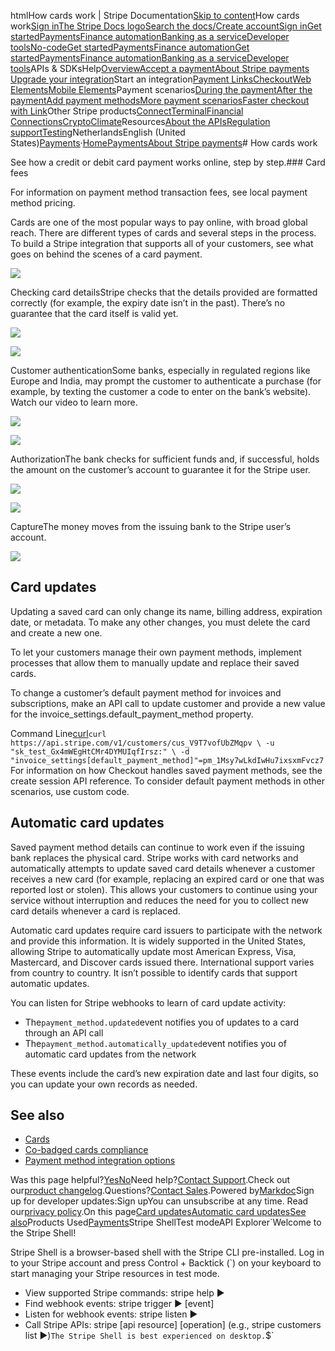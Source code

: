 htmlHow cards work | Stripe Documentation[Skip to content](#main-content)How cards work[Sign in](https://dashboard.stripe.com/login?redirect=https%3A%2F%2Fdocs.stripe.com%2Fpayments%2Fcards%2Foverview)[The Stripe Docs logo](/)[Search the docs/](#)[Create account](https://dashboard.stripe.com/register)[Sign in](https://dashboard.stripe.com/login?redirect=https%3A%2F%2Fdocs.stripe.com%2Fpayments%2Fcards%2Foverview)[Get started](/get-started)[Payments](/payments)[Finance automation](/finance-automation)[Banking as a service](/financial-services)[Developer tools](/development)[No-code](/no-code)[Get started](/get-started)[Payments](/payments)[Finance automation](/finance-automation)[](#)[Get started](/get-started)[Payments](/payments)[Finance automation](/finance-automation)[Banking as a service](/financial-services)[Developer tools](/development)[](#)APIs & SDKsHelp[Overview](/docs/payments)[Accept a payment](#)[About Stripe payments](#)
[Upgrade your integration](/docs/payments/upgrades)Start an integration[Payment Links](#)[Checkout](#)[Web Elements](#)[Mobile Elements](#)Payment scenarios[During the payment](#)[After the payment](#)[Add payment methods](#)[More payment scenarios](#)[Faster checkout with Link](#)Other Stripe products[Connect](#)[Terminal](#)[Financial Connections](#)[Crypto](#)[Climate](#)Resources[About the APIs](#)[Regulation support](#)[Testing](/docs/testing)NetherlandsEnglish (United States)[](#)[](#)[Payments](/payments)·[Home](/docs)[Payments](/docs/payments)[About Stripe payments](/docs/payments/online-payments)# How cards work

See how a credit or debit card payment works online, step by step.### Card fees

For information on payment method transaction fees, see local payment method pricing.

Cards are one of the most popular ways to pay online, with broad global reach. There are different types of cards and several steps in the process. To build a Stripe integration that supports all of your customers, see what goes on behind the scenes of a card payment.

![](https://b.stripecdn.com/docs-statics-srv/assets/1ab45e9a3dd360cdbbe998626aaa5ca1.svg)

Checking card detailsStripe checks that the details provided are formatted correctly (for example, the expiry date isn’t in the past). There’s no guarantee that the card itself is valid yet.

![](https://b.stripecdn.com/docs-statics-srv/assets/collect-card-details.2a81817764a4adc86c6d37e7efbb53cf.svg)

![](https://b.stripecdn.com/docs-statics-srv/assets/b7c1464dd02fdcfd323588c65e417322.svg)

Customer authenticationSome banks, especially in regulated regions like Europe and India, may prompt the customer to authenticate a purchase (for example, by texting the customer a code to enter on the bank’s website). Watch our video to learn more.

![](https://b.stripecdn.com/docs-statics-srv/assets/requires-action.a062dfa0d428b32132566ba7ef1d7243.svg)

![](https://b.stripecdn.com/docs-statics-srv/assets/e7ac3b4c7ee721fbac555ab73ac53443.svg)

AuthorizationThe bank checks for sufficient funds and, if successful, holds the amount on the customer’s account to guarantee it for the Stripe user.

![](https://b.stripecdn.com/docs-statics-srv/assets/Card-statement-pending.8c8594ba68e57f92be51bea871cd51de.svg)

![](https://b.stripecdn.com/docs-statics-srv/assets/6423ea22ac10bfa6996c6f9db9b0ad1d.svg)

CaptureThe money moves from the issuing bank to the Stripe user’s account.

![](https://b.stripecdn.com/docs-statics-srv/assets/Card-statement-succeeded.25905919ede8f790dec2989ab3111f04.svg)

## Card updates

Updating a saved card can only change its name, billing address, expiration date, or metadata. To make any other changes, you must delete the card and create a new one.

To let your customers manage their own payment methods, implement processes that allow them to manually update and replace their saved cards.

To change a customer’s default payment method for invoices and subscriptions, make an API call to update customer and provide a new value for the invoice_settings.default_payment_method property.

Command Line[curl](#)`curl https://api.stripe.com/v1/customers/cus_V9T7vofUbZMqpv \
  -u "sk_test_Gx4mWEgHtCMr4DYMUIqfIrsz:" \
  -d "invoice_settings[default_payment_method]"=pm_1Msy7wLkdIwHu7ixsxmFvcz7`For information on how Checkout handles saved payment methods, see the create session API reference. To consider default payment methods in other scenarios, use custom code.

## Automatic card updates

Saved payment method details can continue to work even if the issuing bank replaces the physical card. Stripe works with card networks and automatically attempts to update saved card details whenever a customer receives a new card (for example, replacing an expired card or one that was reported lost or stolen). This allows your customers to continue using your service without interruption and reduces the need for you to collect new card details whenever a card is replaced.

Automatic card updates require card issuers to participate with the network and provide this information. It is widely supported in the United States, allowing Stripe to automatically update most American Express, Visa, Mastercard, and Discover cards issued there. International support varies from country to country. It isn’t possible to identify cards that support automatic updates.

You can listen for Stripe webhooks to learn of card update activity:

- The`payment_method.updated`event notifies you of updates to a card through an API call
- The`payment_method.automatically_updated`event notifies you of automatic card updates from the network

These events include the card’s new expiration date and last four digits, so you can update your own records as needed.

## See also

- [Cards](/payments/cards)
- [Co-badged cards compliance](/co-badged-cards-compliance)
- [Payment method integration options](/payments/payment-methods/integration-options)

Was this page helpful?[Yes](#)[No](#)Need help?[Contact Support](https://support.stripe.com/).Check out our[product changelog](https://stripe.com/blog/changelog).Questions?[Contact Sales](https://stripe.com/contact/sales).Powered by[Markdoc](https://markdoc.dev)Sign up for developer updates:Sign upYou can unsubscribe at any time. Read our[privacy policy](https://stripe.com/privacy).On this page[Card updates](#card-updates)[Automatic card updates](#automatic-card-updates)[See also](#see-also)Products Used[Payments](/payments)Stripe ShellTest modeAPI Explorer[](https://stripe.com/docs/stripe-cli#install)`Welcome to the Stripe Shell!

Stripe Shell is a browser-based shell with the Stripe CLI pre-installed. Log in to your
Stripe account and press Control + Backtick (`) on your keyboard to start managing your Stripe
resources in test mode.

- View supported Stripe commands: stripe help ▶️
- Find webhook events: stripe trigger ▶️ [event]
- Listen for webhook events: stripe listen ▶
- Call Stripe APIs: stripe [api resource] [operation] (e.g., stripe customers list ▶️)`The Stripe Shell is best experienced on desktop.`$`